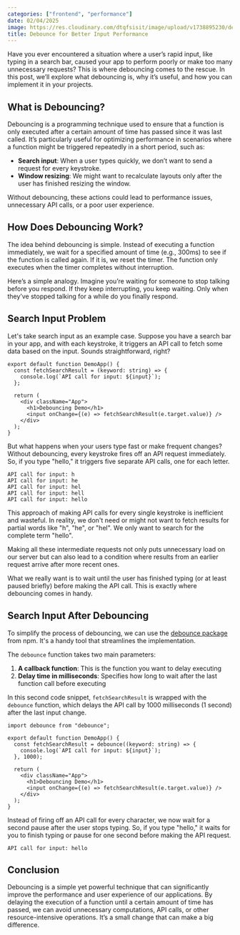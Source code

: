 ```yaml
---
categories: ["frontend", "performance"]
date: 02/04/2025
image: https://res.cloudinary.com/dtqfsisit/image/upload/v1738895230/debounce-for-better-input-performance_ikaw9h.png
title: Debounce for Better Input Performance
---
```


Have you ever encountered a situation where a user’s rapid input, like typing in a search bar, caused your app to perform poorly or make too many unnecessary requests? This is where debouncing comes to the rescue. In this post, we’ll explore what debouncing is, why it’s useful, and how you can implement it in your projects.

## What is Debouncing?

Debouncing is a programming technique used to ensure that a function is only executed after a certain amount of time has passed since it was last called. It’s particularly useful for optimizing performance in scenarios where a function might be triggered repeatedly in a short period, such as:

- **Search input**: When a user types quickly, we don’t want to send a request for every keystroke.
- **Window resizing**: We might want to recalculate layouts only after the user has finished resizing the window.

Without debouncing, these actions could lead to performance issues, unnecessary API calls, or a poor user experience.

## How Does Debouncing Work?

The idea behind debouncing is simple. Instead of executing a function immediately, we wait for a specified amount of time (e.g., 300ms) to see if the function is called again. If it is, we reset the timer. The function only executes when the timer completes without interruption.

Here’s a simple analogy. Imagine you’re waiting for someone to stop talking before you respond. If they keep interrupting, you keep waiting. Only when they’ve stopped talking for a while do you finally respond.

## Search Input Problem

Let's take search input as an example case. Suppose you have a search bar in your app, and with each keystroke, it triggers an API call to fetch some data based on the input. Sounds straightforward, right?

```tsx
export default function DemoApp() {
  const fetchSearchResult = (keyword: string) => {
    console.log(`API call for input: ${input}`);
  };

  return (
    <div className="App">
      <h1>Debouncing Demo</h1>
      <input onChange={(e) => fetchSearchResult(e.target.value)} />
    </div>
  );
}
```

But what happens when your users type fast or make frequent changes? Without debouncing, every keystroke fires off an API request immediately. So, if you type "hello," it triggers five separate API calls, one for each letter.

```console
API call for input: h
API call for input: he
API call for input: hel
API call for input: hell
API call for input: hello
```

This approach of making API calls for every single keystroke is inefficient and wasteful. In reality, we don't need or might not want to fetch results for partial words like "h", "he", or "hel". We only want to search for the complete term "hello".

Making all these intermediate requests not only puts unnecessary load on our server but can also lead to a condition where results from an earlier request arrive after more recent ones.

What we really want is to wait until the user has finished typing (or at least paused briefly) before making the API call. This is exactly where debouncing comes in handy.

## Search Input After Debouncing

To simplify the process of debouncing, we can use the [debounce package](https://npmjs.com/package/debounce) from npm. It's a handy tool that streamlines the implementation.

The `debounce` function takes two main parameters:

1. **A callback function**: This is the function you want to delay executing
2. **Delay time in milliseconds**: Specifies how long to wait after the last function call before executing

In this second code snippet, `fetchSearchResult` is wrapped with the `debounce` function, which delays the API call by 1000 milliseconds (1 second) after the last input change.

```tsx
import debounce from "debounce";

export default function DemoApp() {
  const fetchSearchResult = debounce((keyword: string) => {
    console.log(`API call for input: ${input}`);
  }, 1000);

  return (
    <div className="App">
      <h1>Debouncing Demo</h1>
      <input onChange={(e) => fetchSearchResult(e.target.value)} />
    </div>
  );
}
```

Instead of firing off an API call for every character, we now wait for a second pause after the user stops typing. So, if you type "hello," it waits for you to finish typing or pause for one second before making the API request.

```console
API call for input: hello
```

## Conclusion

Debouncing is a simple yet powerful technique that can significantly improve the performance and user experience of our applications. By delaying the execution of a function until a certain amount of time has passed, we can avoid unnecessary computations, API calls, or other resource-intensive operations. It’s a small change that can make a big difference.
